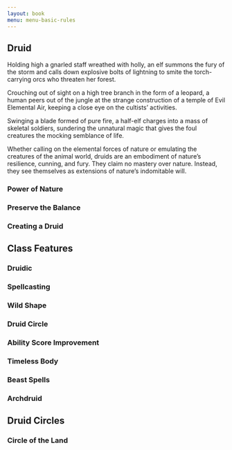 ```yaml
---
layout: book
menu: menu-basic-rules
---
```

## <a name="druid">Druid</a>

Holding high a gnarled staff wreathed with holly, an elf summons the fury of the storm and calls down explosive bolts of lightning to smite the torch-carrying orcs who threaten her forest.

Crouching out of sight on a high tree branch in the form of a leopard, a human peers out of the jungle at the strange construction of a temple of Evil Elemental Air, keeping a close eye on the cultists’ activities.

Swinging a blade formed of pure fire, a half-elf charges into a mass of skeletal soldiers, sundering the unnatural magic that gives the foul creatures the mocking semblance of life.

Whether calling on the elemental forces of nature or emulating the creatures of the animal world, druids are an embodiment of nature’s resilience, cunning, and fury. They claim no mastery over nature. Instead, they see themselves as extensions of nature’s indomitable will.

### Power of Nature

### Preserve the Balance

### Creating a Druid

## Class Features

### Druidic

### Spellcasting

### Wild Shape

### Druid Circle

### Ability Score Improvement

### Timeless Body

### Beast Spells

### Archdruid

## Druid Circles

### Circle of the Land